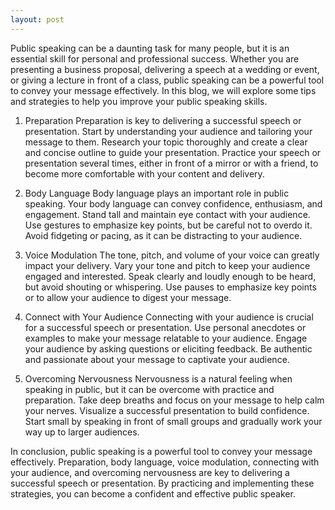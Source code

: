 ```yaml
---
layout: post
---
```

Public speaking can be a daunting task for many people, but it is an essential skill for personal and professional success. Whether you are presenting a business proposal, delivering a speech at a wedding or event, or giving a lecture in front of a class, public speaking can be a powerful tool to convey your message effectively. In this blog, we will explore some tips and strategies to help you improve your public speaking skills.

1. Preparation
Preparation is key to delivering a successful speech or presentation. Start by understanding your audience and tailoring your message to them. Research your topic thoroughly and create a clear and concise outline to guide your presentation. Practice your speech or presentation several times, either in front of a mirror or with a friend, to become more comfortable with your content and delivery.

2. Body Language
Body language plays an important role in public speaking. Your body language can convey confidence, enthusiasm, and engagement. Stand tall and maintain eye contact with your audience. Use gestures to emphasize key points, but be careful not to overdo it. Avoid fidgeting or pacing, as it can be distracting to your audience.

3. Voice Modulation
The tone, pitch, and volume of your voice can greatly impact your delivery. Vary your tone and pitch to keep your audience engaged and interested. Speak clearly and loudly enough to be heard, but avoid shouting or whispering. Use pauses to emphasize key points or to allow your audience to digest your message.

4. Connect with Your Audience
Connecting with your audience is crucial for a successful speech or presentation. Use personal anecdotes or examples to make your message relatable to your audience. Engage your audience by asking questions or eliciting feedback. Be authentic and passionate about your message to captivate your audience.

5. Overcoming Nervousness
Nervousness is a natural feeling when speaking in public, but it can be overcome with practice and preparation. Take deep breaths and focus on your message to help calm your nerves. Visualize a successful presentation to build confidence. Start small by speaking in front of small groups and gradually work your way up to larger audiences.

In conclusion, public speaking is a powerful tool to convey your message effectively. Preparation, body language, voice modulation, connecting with your audience, and overcoming nervousness are key to delivering a successful speech or presentation. By practicing and implementing these strategies, you can become a confident and effective public speaker.